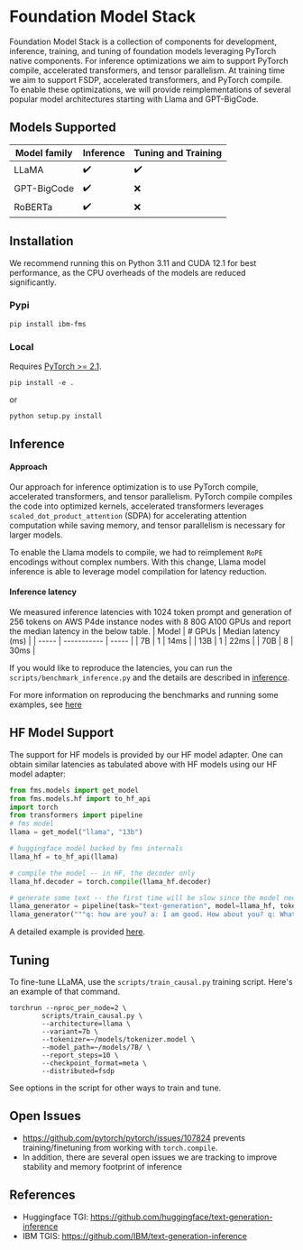 # Foundation Model Stack

Foundation Model Stack is a collection of components for development, inference, training, and tuning of foundation models leveraging PyTorch native components. For inference optimizations we aim to support PyTorch compile, accelerated transformers, and tensor parallelism. At training time we aim to support FSDP, accelerated transformers, and PyTorch compile. To enable these optimizations, we will provide reimplementations of several popular model architectures starting with Llama and GPT-BigCode. 

## Models Supported
| Model family | Inference | Tuning and Training |
|--------------| ---------- | ------------------ |
| LLaMA        | :heavy_check_mark: | :heavy_check_mark: |
| GPT-BigCode  | :heavy_check_mark: | :x: |
| RoBERTa      | :heavy_check_mark: | :x: |


## Installation

We recommend running this on Python 3.11 and CUDA 12.1 for best performance, as the CPU overheads of the models are reduced significantly.

### Pypi

```
pip install ibm-fms
```

### Local

Requires [PyTorch >= 2.1](https://pytorch.org/get-started/locally/).

```
pip install -e .
```
or
```
python setup.py install
```


## Inference

#### Approach
Our approach for inference optimization is to use PyTorch compile, accelerated transformers, and tensor parallelism. PyTorch compile compiles the code into optimized kernels, accelerated transformers leverages `scaled_dot_product_attention` (SDPA) for accelerating attention computation while saving memory, and tensor parallelism is necessary for larger models.

To enable the Llama models to compile, we had to reimplement `RoPE` encodings without complex numbers. With this change, Llama model inference is able to leverage model compilation for latency reduction.

#### Inference latency
We measured inference latencies with 1024 token prompt and generation of 256 tokens on AWS P4de instance nodes with 8 80G A100 GPUs and report the median latency in the below table.
| Model | # GPUs | Median latency (ms) |
| ----- | ----------- | ----- |
| 7B | 1 | 14ms |
| 13B | 1 | 22ms |
| 70B | 8 | 30ms |

If you would like to reproduce the latencies, you can run the `scripts/benchmark_inference.py` and the details are described in [inference](./scripts).

For more information on reproducing the benchmarks and running some examples, see [here](scripts/README.md)

## HF Model Support

The support for HF models is provided by our HF model adapter. One can obtain similar latencies as tabulated above with HF models using our HF model adapter:

```python
from fms.models import get_model
from fms.models.hf import to_hf_api
import torch
from transformers import pipeline
# fms model
llama = get_model("llama", "13b")

# huggingface model backed by fms internals
llama_hf = to_hf_api(llama)

# compile the model -- in HF, the decoder only
llama_hf.decoder = torch.compile(llama_hf.decoder)

# generate some text -- the first time will be slow since the model needs to be compiled, but subsequent generations should be faster.
llama_generator = pipeline(task="text-generation", model=llama_hf, tokenizer=tokenizer)
llama_generator("""q: how are you? a: I am good. How about you? q: What is the weather like today? a:""")
```

A detailed example is provided [here](./notebooks/hf_adapted_inference.ipynb).

## Tuning

To fine-tune LLaMA, use the `scripts/train_causal.py` training script. Here's
an example of that command.
```
torchrun --nproc_per_node=2 \
        scripts/train_causal.py \
        --architecture=llama \
        --variant=7b \
        --tokenizer=~/models/tokenizer.model \
        --model_path=~/models/7B/ \
        --report_steps=10 \
        --checkpoint_format=meta \
        --distributed=fsdp
```
See options in the script for other ways to train and tune.

## Open Issues

* https://github.com/pytorch/pytorch/issues/107824 prevents training/finetuning from working with `torch.compile`.
* In addition, there are several open issues we are tracking to improve stability and memory footprint of inference
  
## References

* Huggingface TGI: https://github.com/huggingface/text-generation-inference
* IBM TGIS: https://github.com/IBM/text-generation-inference
